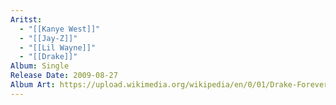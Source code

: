 ```yaml
---
Aritst:
  - "[[Kanye West]]"
  - "[[Jay-Z]]"
  - "[[Lil Wayne]]"
  - "[[Drake]]"
Album: Single
Release Date: 2009-08-27
Album Art: https://upload.wikimedia.org/wikipedia/en/0/01/Drake-Forever.jpg
---
```

